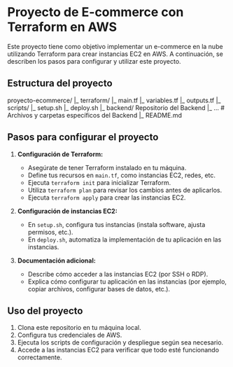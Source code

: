 # Proyecto de E-commerce con Terraform en AWS

Este proyecto tiene como objetivo implementar un e-commerce en la nube utilizando Terraform para crear instancias EC2 en AWS. A continuación, se describen los pasos para configurar y utilizar este proyecto.

## Estructura del proyecto

proyecto-ecommerce/
   |_ terraform/
      |_ main.tf
      |_ variables.tf
      |_ outputs.tf
   |_ scripts/
      |_ setup.sh
      |_ deploy.sh
   |_ backend/ 
 Repositorio del Backend 
      |_ … # Archivos y carpetas específicos del Backend 
   |_ README.md

## Pasos para configurar el proyecto

1. **Configuración de Terraform:**
   - Asegúrate de tener Terraform instalado en tu máquina.
   - Define tus recursos en `main.tf`, como instancias EC2, redes, etc.
   - Ejecuta `terraform init` para inicializar Terraform.
   - Utiliza `terraform plan` para revisar los cambios antes de aplicarlos.
   - Ejecuta `terraform apply` para crear las instancias EC2.

2. **Configuración de instancias EC2:**
   - En `setup.sh`, configura tus instancias (instala software, ajusta permisos, etc.).
   - En `deploy.sh`, automatiza la implementación de tu aplicación en las instancias.

3. **Documentación adicional:**
   - Describe cómo acceder a las instancias EC2 (por SSH o RDP).
   - Explica cómo configurar tu aplicación en las instancias (por ejemplo, copiar archivos, configurar bases de datos, etc.).

## Uso del proyecto

1. Clona este repositorio en tu máquina local.
2. Configura tus credenciales de AWS.
3. Ejecuta los scripts de configuración y despliegue según sea necesario.
4. Accede a las instancias EC2 para verificar que todo esté funcionando correctamente.


